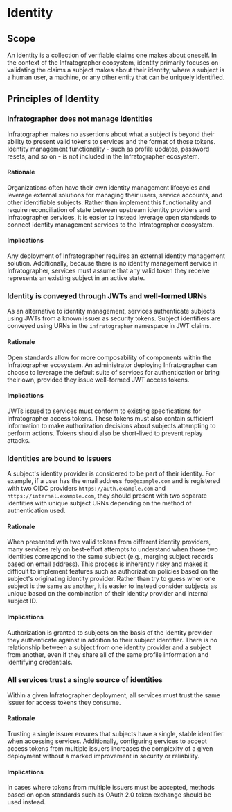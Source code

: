# Identity

## Scope

An identity is a collection of verifiable claims one makes about oneself. In the context of the Infratographer ecosystem, identity primarily focuses on validating the claims a subject makes about their identity, where a subject is a human user, a machine, or any other entity that can be uniquely identified.

## Principles of Identity

### Infratographer does not manage identities

Infratographer makes no assertions about what a subject is beyond their ability to present valid tokens to services and the format of those tokens. Identity management functionality - such as profile updates, password resets, and so on - is not included in the Infratographer ecosystem.

#### Rationale

Organizations often have their own identity management lifecycles and leverage external solutions for managing their users, service accounts, and other identifiable subjects. Rather than implement this functionality and require reconciliation of state between upstream identity providers and Infratographer services, it is easier to instead leverage open standards to connect identity management services to the Infratographer ecosystem.

#### Implications

Any deployment of Infratographer requires an external identity management solution. Additionally, because there is no identity management service in Infratographer, services must assume that any valid token they receive represents an existing subject in an active state.

### Identity is conveyed through JWTs and well-formed URNs

As an alternative to identity management, services authenticate subjects using JWTs from a known issuer as security tokens. Subject identifiers are conveyed using URNs in the `infratographer` namespace in JWT claims.

#### Rationale

Open standards allow for more composability of components within the Infratographer ecosystem. An administrator deploying Infratographer can choose to leverage the default suite of services for authentication or bring their own, provided they issue well-formed JWT access tokens.

#### Implications

JWTs issued to services must conform to existing specifications for Infratographer access tokens. These tokens must also contain sufficient information to make authorization decisions about subjects attempting to perform actions. Tokens should also be short-lived to prevent replay attacks.

### Identities are bound to issuers

A subject's identity provider is considered to be part of their identity. For example, if a user has the email address `foo@example.com` and is registered with two OIDC providers `https://auth.example.com` and `https://internal.example.com`, they should present with two separate identities with unique subject URNs depending on the method of authentication used.

#### Rationale

When presented with two valid tokens from different identity providers, many services rely on best-effort attempts to understand when those two identities correspond to the same subject (e.g., merging subject records based on email address). This process is inherently risky and makes it difficult to implement features such as authorization policies based on the subject's originating identity provider. Rather than try to guess when one subject is the same as another, it is easier to instead consider subjects as unique based on the combination of their identity provider and internal subject ID.

#### Implications

Authorization is granted to subjects on the basis of the identity provider they authenticate against in addition to their subject identifier. There is no relationship between a subject from one identity provider and a subject from another, even if they share all of the same profile information and identifying credentials.

### All services trust a single source of identities

Within a given Infratographer deployment, all services must trust the same issuer for access tokens they consume.

#### Rationale

Trusting a single issuer ensures that subjects have a single, stable identifier when accessing services. Additionally, configuring services to accept access tokens from multiple issuers increases the complexity of a given deployment without a marked improvement in security or reliability.

#### Implications

In cases where tokens from multiple issuers must be accepted, methods based on open standards such as OAuth 2.0 token exchange should be used instead.
